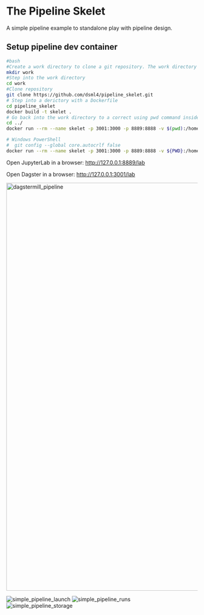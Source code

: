 # The Pipeline Skelet
A simple pipeline example to standalone play with pipeline design.

## Setup pipeline dev container

```bash
#bash
#Create a work directory to clone a git repository. The work directory will be mounted to the container.   
mkdir work
#Step into the work directory
cd work
#Clone repository 
git clone https://github.com/dsml4/pipeline_skelet.git
# Step into a derictory with a Dockerfile 
cd pipeline_skelet
docker build -t skelet .
# Go back into the work directory to a correct using pwd command inside the next docker run instruction.
cd ../
docker run --rm --name skelet -p 3001:3000 -p 8889:8888 -v $(pwd):/home/jovyan/work -e DAGSTER_HOME=/home/jovyan/work/daghome skelet bash work/pipeline_skelet/start.sh
```
```bash
# Windows PowerShell
#  git config --global core.autocrlf false
docker run --rm --name skelet -p 3001:3000 -p 8889:8888 -v ${PWD}:/home/jovyan/work -e DAGSTER_HOME=/home/jovyan/work/daghome skelet bash work/pipeline_skelet/start.sh
```

Open JupyterLab in a browser: http://127.0.0.1:8889/lab

Open Dagster in a browser: http://127.0.0.1:3001/lab

<img width="1076" alt="dagstermill_pipeline" src="https://user-images.githubusercontent.com/1010096/228957557-65f90e12-7901-46b7-935f-40a999511184.png">

![simple_pipeline_launch](https://user-images.githubusercontent.com/1010096/225409534-34c6ea26-f809-427a-ae12-5ed7a408b0e7.png)
![simple_pipeline_runs](https://user-images.githubusercontent.com/1010096/225409578-986b7f25-092d-4fe0-89d4-983cfbc0a95a.png)
![simple_pipeline_storage](https://user-images.githubusercontent.com/1010096/225410761-557bea3e-670e-4359-beb1-91b45bae1003.png)

